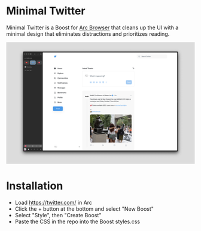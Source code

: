 # Minimal Twitter
Minimal Twitter is a Boost for [Arc Browser](https://arc.net/) that cleans up the UI with a minimal design that eliminates distractions and prioritizes reading.

![Screenshot of the Twitter UI with Miniaml Twitter applied](/screenshot.png)

# Installation
- Load https://twitter.com/ in Arc
- Click the + button at the bottom and select "New Boost"
- Select "Style", then "Create Boost"
- Paste the CSS in the repo into the Boost styles.css
